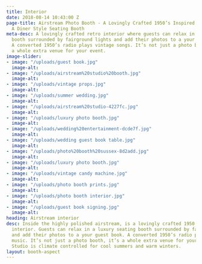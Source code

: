 ```yaml
---
title: Interior
date: 2018-08-14 10:43:00 Z
page-title: Airstream Photo Booth - A Lovingly Crafted 1950’s Inspired Interior With
  A Diner Style Seating Booth
meta-desc: A lovingly crafted retro interior where guests can relax in a luxury seating
  booth surrounded by fairground lights and add their photos to a your guest book.
  A converted 1950’s radio plays vintage songs. It’s not just a photo booth, it’s
  a whole extra venue for your event.
image-slider:
- image: "/uploads/guest book.jpg"
  image-alt: 
- image: "/uploads/airstream%20studio%20booth.jpg"
  image-alt: 
- image: "/uploads/vintage props.jpg"
  image-alt: 
- image: "/uploads/summer wedding.jpg"
  image-alt: 
- image: "/uploads/airstream%20studio-4227fc.jpg"
  image-alt: 
- image: "/uploads/luxury photo booth.jpg"
  image-alt: 
- image: "/uploads/wedding%20entertainment-dcde7f.jpg"
  image-alt: 
- image: "/uploads/wedding guest book table.jpg"
  image-alt: 
- image: "/uploads/photo%20booth%20sussex-8d2add.jpg"
  image-alt: 
- image: "/uploads/luxury photo booth.jpg"
  image-alt: 
- image: "/uploads/vintage candy machine.jpg"
  image-alt: 
- image: "/uploads/photo booth prints.jpg"
  image-alt: 
- image: "/uploads/photo booth interior.jpg"
  image-alt: 
- image: "/uploads/guest book signing.jpg"
  image-alt: 
heading: Airstream interior
desc: Inside the highly polished airstream, is a lovingly crafted 1950’s inspired
  interior. Guests can relax in a luxury seating booth surrounded by fairground lights
  and add their photos to a your guest book. A converted 1950’s radio plays vintage
  music. It’s not just a photo booth, it’s a whole extra venue for your event. Airstream
  Studio is climate controlled for cool summers and warm winters.
layout: booth-aspect
---
```


